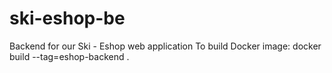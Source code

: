 # ski-eshop-be
Backend for our Ski - Eshop web application
To build Docker image:
docker build --tag=eshop-backend .
